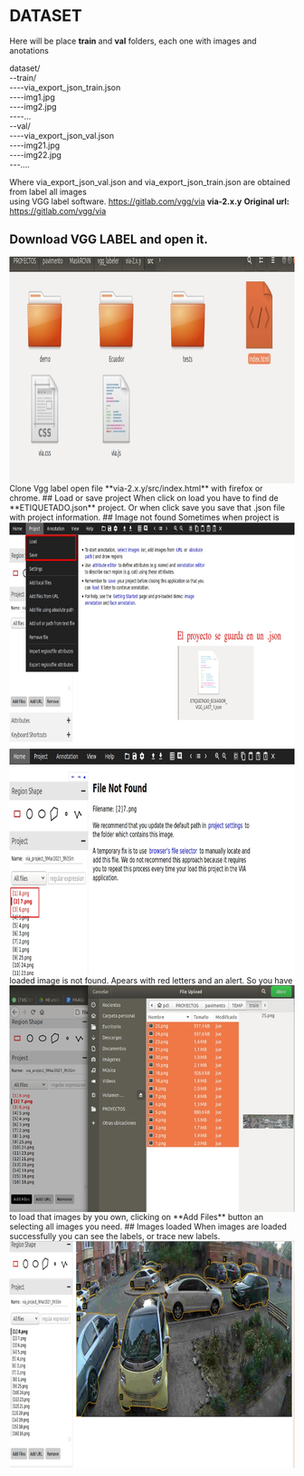 # DATASET
Here will be place **train** and **val** folders, each one with images and anotations

dataset/  
--train/  
----via_export_json_train.json  
----img1.jpg  
----img2.jpg  
----...  
--val/  
----via_export_json_val.json  
----img21.jpg  
----img22.jpg  
---....  

Where via_export_json_val.json and via_export_json_train.json are obtained from label all images  
using VGG label software. https://gitlab.com/vgg/via **via-2.x.y**
**Original url:** https://gitlab.com/vgg/via  
## Download VGG LABEL and open it.  
<img src="../README_images/opening_vgglabelel.jpg" align="left"  width="600" height="400">
Clone Vgg label open file **via-2.x.y/src/index.html** with firefox or chrome.  
## Load or save project  
When click on load you have to find de **ETIQUETADO.json** project. Or when click save you save that .json file with project information.  
<img src="../README_images/main_vgglabel.jpg" align="right" width="600" height="400">  
## Image not found  
<img src="../README_images/image_not_found.jpg" align="left" width="600" height="400">
Sometimes when project is loaded image is not found. Apears with red letters and an alert.  
<img src="../README_images/loading_images.jpg" align="left" width="600" height="400">
So you have to load that images by you own, clicking on **Add Files** button an selecting all images you need.  
## Images loaded  
When images are loaded successfully you can see the labels, or trace new labels.
<img src="../README_images/images_loaded.jpg" align="right" width="600" height="400">  
